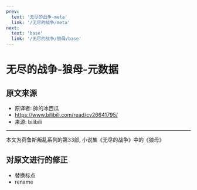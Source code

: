```yaml
---
prev:
  text: '无尽的战争-meta'
  link: '/无尽的战争/meta'
next:
  text: 'base'
  link: '/无尽的战争/狼母/base'
---
```


# 无尽的战争-狼母-元数据

## 原文来源

+ 原译者: 帥的冰西瓜
+ <https://www.bilibili.com/read/cv26641795/>
+ 来源: bilibili

--------

本文为荷鲁斯叛乱系列的第33部, 小说集《无尽的战争》中的《狼母》

## 对原文进行的修正

+ 替换标点
+ rename
